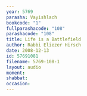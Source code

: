 ```yaml
---
year: 5769
parasha: Vayishlach
bookcode: "1"
fullparashacode: "108"
parashacode: "108"
title: Life is a Battlefield
author: Rabbi Eliezer Hirsch
date: 2008-12-13
id: 57691081
filename: 5769-108-1
layout: audio
moment: 
shabbat: 
occasion: 
---
```


